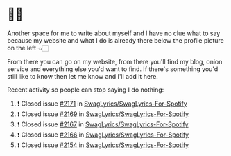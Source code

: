 # 👋🏻
<!--
**aadibajpai/aadibajpai** is a ✨ _special_ ✨ repository because its `README.md` (this file) appears on your GitHub profile.
-->
Another space for me to write about myself and I have no clue what to say because my website and what I do is already there below the profile picture on the left 👈🏻

From there you can go on my website, from there you'll find my blog, onion service and everything else you'd want to find.
If there's something you'd still like to know then let me know and I'll add it here.

Recent activity so people can stop saying I do nothing:
<!--START_SECTION:activity-->
1. ❗️ Closed issue [#2171](https://github.com//SwagLyrics/SwagLyrics-For-Spotify/issues/2171) in [SwagLyrics/SwagLyrics-For-Spotify](https://github.com//SwagLyrics/SwagLyrics-For-Spotify)
2. ❗️ Closed issue [#2169](https://github.com//SwagLyrics/SwagLyrics-For-Spotify/issues/2169) in [SwagLyrics/SwagLyrics-For-Spotify](https://github.com//SwagLyrics/SwagLyrics-For-Spotify)
3. ❗️ Closed issue [#2167](https://github.com//SwagLyrics/SwagLyrics-For-Spotify/issues/2167) in [SwagLyrics/SwagLyrics-For-Spotify](https://github.com//SwagLyrics/SwagLyrics-For-Spotify)
4. ❗️ Closed issue [#2166](https://github.com//SwagLyrics/SwagLyrics-For-Spotify/issues/2166) in [SwagLyrics/SwagLyrics-For-Spotify](https://github.com//SwagLyrics/SwagLyrics-For-Spotify)
5. ❗️ Closed issue [#2154](https://github.com//SwagLyrics/SwagLyrics-For-Spotify/issues/2154) in [SwagLyrics/SwagLyrics-For-Spotify](https://github.com//SwagLyrics/SwagLyrics-For-Spotify)
<!--END_SECTION:activity-->
